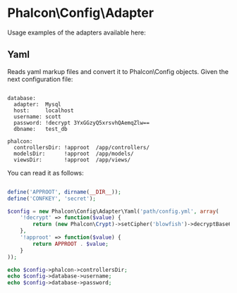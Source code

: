 Phalcon\Config\Adapter
======================

Usage examples of the adapters available here:

Yaml
----
Reads yaml markup files and convert it to Phalcon\Config objects. Given the next configuration file:

```

database:
  adapter:  Mysql
  host:     localhost
  username: scott
  password: !decrypt 3YxGGzyQ5xrsvhQAemqZlw==
  dbname:   test_db

phalcon:
  controllersDir: !approot  /app/controllers/
  modelsDir:      !approot  /app/models/
  viewsDir:       !approot  /app/views/

```

You can read it as follows:

```php

define('APPROOT', dirname(__DIR__));
define('CONFKEY', 'secret');

$config = new Phalcon\Config\Adapter\Yaml('path/config.yml', array(
	'!decrypt' => function($value) {
		return (new Phalcon\Crypt)->setCipher('blowfish')->decryptBase64($value, CONFKEY);
	},
	'!approot' => function($value) {
		return APPROOT . $value;
	}
));

echo $config->phalcon->controllersDir;
echo $config->database->username;
echo $config->database->password;

```

